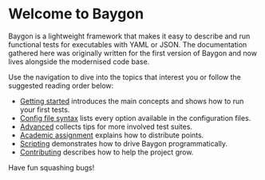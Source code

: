# Welcome to Baygon

Baygon is a lightweight framework that makes it easy to describe and run functional tests for executables with YAML or JSON. The documentation gathered here was originally written for the first version of Baygon and now lives alongside the modernised code base.

Use the navigation to dive into the topics that interest you or follow the suggested reading order below:

- [Getting started](getting-started.md) introduces the main concepts and shows how to run your first tests.
- [Config file syntax](syntax.md) lists every option available in the configuration files.
- [Advanced](advanced.md) collects tips for more involved test suites.
- [Academic assignment](score.md) explains how to distribute points.
- [Scripting](scripting.md) demonstrates how to drive Baygon programmatically.
- [Contributing](contributing.md) describes how to help the project grow.

Have fun squashing bugs!

